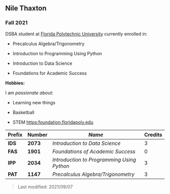 ## Nile Thaxton

### Fall 2021

DSBA student at [Florida Polytechnic University](https://www.floridapoly.edu) currently enrolled in: 

- Precalculus Algebra/Trigonometry

- Introduction to Programming Using Python

- Introduction to Data Science

- Foundations for Academic Success

**Hobbies:**

I am _passionate about_: 

- Learning new things

- Basketball

- STEM <https:foundation.floridapoly.edu>

|**Prefix**|**Number**|*Name*|Credits|
|----------|----------|------|-------|
|**IDS**|**2073**|*Introduction to Data Science*|3|
|**FAS**|**1901**|*Foundations of Academic Success*|0|
|**IPP**|**2034**|*Introduction to Programming Using Python*|3|
|**PAT**|**1147**|*Precalculus Algebra/Trigonometry*|3|


> Last modified: 2021/09/07
